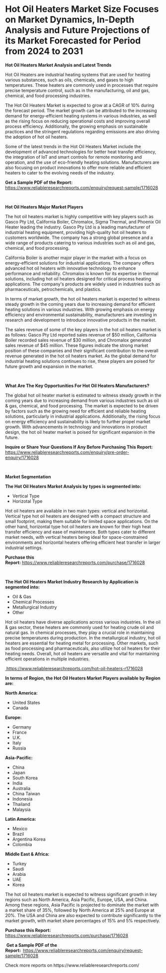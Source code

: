 <p><h1>Hot Oil Heaters Market Size Focuses on Market Dynamics, In-Depth Analysis and Future Projections of its Market Forecasted for Period from 2024 to 2031</h1></p><p><strong>Hot Oil Heaters Market Analysis and Latest Trends</strong></p>
<p><p>Hot Oil Heaters are industrial heating systems that are used for heating various substances, such as oils, chemicals, and gases to high temperatures. These heaters are commonly used in processes that require precise temperature control, such as in the manufacturing, oil and gas, chemical, and food processing industries.</p><p>The Hot Oil Heaters Market is expected to grow at a CAGR of 10% during the forecast period. The market growth can be attributed to the increasing demand for energy-efficient heating systems in various industries, as well as the rising focus on reducing operational costs and improving overall process efficiency. Additionally, the growing emphasis on sustainable practices and the stringent regulations regarding emissions are also driving the adoption of hot oil heaters.</p><p>Some of the latest trends in the Hot Oil Heaters Market include the development of advanced technologies for better heat transfer efficiency, the integration of IoT and smart controls for remote monitoring and operation, and the use of eco-friendly heating solutions. Manufacturers are also focusing on product innovations to offer more reliable and efficient heaters to cater to the evolving needs of the industry.</p></p>
<p><strong>Get a Sample PDF of the Report:&nbsp;</strong> <a href="https://www.reliableresearchreports.com/enquiry/request-sample/1716028">https://www.reliableresearchreports.com/enquiry/request-sample/1716028</a></p>
<p>&nbsp;</p>
<p><strong>Hot Oil Heaters Major Market Players</strong></p>
<p><p>The hot oil heaters market is highly competitive with key players such as Gasco Pty Ltd, California Boiler, Chromalox, Sigma Thermal, and Phoenix Oil Heater leading the industry. Gasco Pty Ltd is a leading manufacturer of industrial heating equipment, providing high-quality hot oil heaters to customers worldwide. The company has a strong global presence and a wide range of products catering to various industries such as oil and gas, chemical, and food processing.</p><p>California Boiler is another major player in the market with a focus on energy-efficient solutions for industrial applications. The company offers advanced hot oil heaters with innovative technology to enhance performance and reliability. Chromalox is known for its expertise in thermal solutions, including hot oil heaters designed for critical process heating applications. The company's products are widely used in industries such as pharmaceuticals, petrochemicals, and plastics.</p><p>In terms of market growth, the hot oil heaters market is expected to witness steady growth in the coming years due to increasing demand for efficient heating solutions in various industries. With growing emphasis on energy efficiency and environmental sustainability, manufacturers are investing in research and development to introduce innovative products in the market.</p><p>The sales revenue of some of the key players in the hot oil heaters market is as follows: Gasco Pty Ltd reported sales revenue of $50 million, California Boiler recorded sales revenue of $30 million, and Chromalox generated sales revenue of $45 million. These figures indicate the strong market position of these companies and their significant contribution to the overall revenue generated in the hot oil heaters market. As the global demand for industrial heating solutions continues to rise, these players are poised for future growth and expansion in the market.</p></p>
<p>&nbsp;</p>
<p><strong>What Are The Key Opportunities For Hot Oil Heaters Manufacturers?</strong></p>
<p><p>The global hot oil heater market is estimated to witness steady growth in the coming years due to increasing demand from various industries such as oil & gas, chemical, and food processing. The market is expected to be driven by factors such as the growing need for efficient and reliable heating solutions, particularly in industrial applications. Additionally, the rising focus on energy efficiency and sustainability is likely to further propel market growth. With advancements in technology and innovations in product design, the hot oil heater market is poised for significant expansion in the future.</p></p>
<p><strong>Inquire or Share Your Questions If Any Before Purchasing This Report:</strong> <a href="https://www.reliableresearchreports.com/enquiry/pre-order-enquiry/1716028">https://www.reliableresearchreports.com/enquiry/pre-order-enquiry/1716028</a></p>
<p>&nbsp;</p>
<p><strong>Market Segmentation</strong></p>
<p><strong>The Hot Oil Heaters Market Analysis by types is segmented into:</strong></p>
<p><ul><li>Vertical Type</li><li>Horizotal Type</li></ul></p>
<p><p>Hot oil heaters are available in two main types: vertical and horizontal. Vertical type hot oil heaters are designed with a compact structure and small footprint, making them suitable for limited space applications. On the other hand, horizontal type hot oil heaters are known for their high heat transfer efficiency and ease of maintenance. Both types cater to different market needs, with vertical heaters being ideal for space-constrained environments and horizontal heaters offering efficient heat transfer in larger industrial settings.</p></p>
<p><strong>Purchase this Report:&nbsp;</strong><a href="https://www.reliableresearchreports.com/purchase/1716028">https://www.reliableresearchreports.com/purchase/1716028</a></p>
<p>&nbsp;</p>
<p><strong>The Hot Oil Heaters Market Industry Research by Application is segmented into:</strong></p>
<p><ul><li>Oil & Gas</li><li>Chemical Processes</li><li>Metallurgical Industry</li><li>Other</li></ul></p>
<p><p>Hot oil heaters have diverse applications across various industries. In the oil & gas sector, these heaters are commonly used for heating crude oil and natural gas. In chemical processes, they play a crucial role in maintaining precise temperatures during production. In the metallurgical industry, hot oil heaters are essential for heating metal for processing. Other markets, such as food processing and pharmaceuticals, also utilize hot oil heaters for their heating needs. Overall, hot oil heaters are versatile and vital for maintaining efficient operations in multiple industries.</p></p>
<p><a href="https://www.reliableresearchreports.com/hot-oil-heaters-r1716028">&nbsp;https://www.reliableresearchreports.com/hot-oil-heaters-r1716028</a></p>
<p><strong>In terms of Region, the Hot Oil Heaters Market Players available by Region are:</strong></p>
<p>
    <p> <strong> North America: </strong>
        <ul>
            <li>United States</li>
            <li>Canada</li>
        </ul>
        </p> 
    <p> <strong> Europe: </strong>
        <ul>
            <li>Germany</li>
            <li>France</li>
            <li>U.K.</li>
            <li>Italy</li>
            <li>Russia</li>
        </ul>
        </p> 
    <p> <strong> Asia-Pacific: </strong>
        <ul>
            <li>China</li>
            <li>Japan</li>
            <li>South Korea</li>
            <li>India</li>
            <li>Australia</li>
            <li>China Taiwan</li>
            <li>Indonesia</li>
            <li>Thailand</li>
            <li>Malaysia</li>
        </ul>
        </p> 
    <p> <strong> Latin America: </strong>
        <ul>
            <li>Mexico</li>
            <li>Brazil</li>
            <li>Argentina Korea</li>
            <li>Colombia</li>
        </ul>
        </p> 
    <p> <strong> Middle East & Africa: </strong>
        <ul>
            <li>Turkey</li>
            <li>Saudi</li>
            <li>Arabia</li>
            <li>UAE</li>
            <li>Korea</li>
        </ul>
    </p>
    </p>
<p><p>The hot oil heaters market is expected to witness significant growth in key regions such as North America, Asia Pacific, Europe, USA, and China. Among these regions, Asia Pacific is projected to dominate the market with a market share of 35%, followed by North America at 25% and Europe at 20%. The USA and China are also expected to contribute significantly to the market growth, with market share percentages of 15% and 5% respectively.</p></p>
<p><strong>Purchase this Report: </strong><a href="https://www.reliableresearchreports.com/purchase/1716028">https://www.reliableresearchreports.com/purchase/1716028</a></p>
<p>&nbsp;<strong>Get a Sample PDF of the Report:&nbsp;&nbsp;</strong><a href="https://www.reliableresearchreports.com/enquiry/request-sample/1716028">https://www.reliableresearchreports.com/enquiry/request-sample/1716028</a></p>
<p><strong></strong></p>
<p>Check more reports on https://www.reliableresearchreports.com/</p>